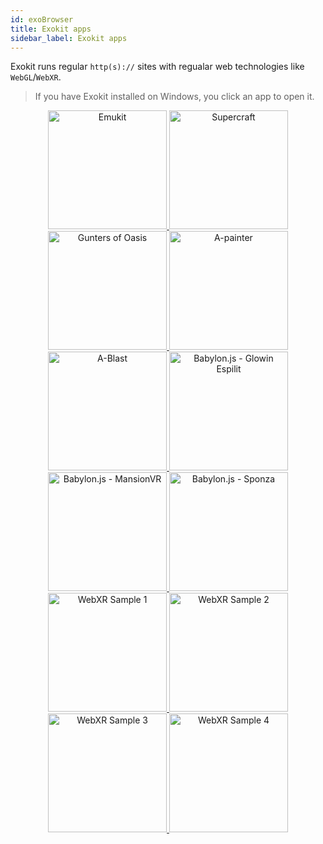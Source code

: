```yaml
---
id: exoBrowser
title: Exokit apps
sidebar_label: Exokit apps
---
```


Exokit runs regular `http(s)://` sites with regualar web technologies like `WebGL`/`WebXR`.

> If you have Exokit installed on Windows, you click an app to open it.

<p align="center">
  <a href="exokit:https://emukit.webmr.io/">
    <img src="https://cdn.rawgit.com/webmixedreality/webmr-docs/6da27ae/website/static/img/emukit.png" width=190 height=190 alt="Emukit"/>
  </a>
  <a href="exokit:https://supermedium.com/craft">
     <img src="https://cdn.rawgit.com/webmixedreality/webmr-docs/6da27ae/website/static/img/supercraft.png" width=190 height=190 alt="Supercraft"/>
  </a>
  <a href="exokit:https://supermedium.com/gunters-of-oasis">
    <img src="https://cdn.rawgit.com/webmixedreality/webmr-docs/6da27ae/website/static/img/gunters.png" width=190 height=190 alt="Gunters of Oasis"/>
   </a>
  <a href="exokit:https://aframe.io/a-painter">
    <img src="https://cdn.rawgit.com/webmixedreality/webmr-docs/6da27ae/website/static/img/a-painter.png" width=190 height=190 alt="A-painter"/>
  </a>
  <a href="exokit:https://aframe.io/a-blast">
    <img src="https://cdn.rawgit.com/webmixedreality/webmr-docs/6da27ae/website/static/img/a-blast.png" width=190 height=190 alt="A-Blast"/>
  </a>
  <a href="exokit:https://www.babylonjs.com/demos/glowingespilit/">
    <img src="https://cdn.rawgit.com/webmixedreality/webmr-docs/6da27ae/website/static/img/babylonjs1.png" width=190 height=190 alt="Babylon.js - Glowin Espilit"/>
  </a>
  <a href="exokit:https://www.babylonjs.com/demos/mansionvr/">
    <img src="https://cdn.rawgit.com/webmixedreality/webmr-docs/6da27ae/website/static/img/babylonjs2.png" width=190 height=190 alt="Babylon.js - MansionVR"/>
  </a>
  <a href="exokit:https://www.babylonjs.com/demos/sponza/">
    <img src="https://cdn.rawgit.com/webmixedreality/webmr-docs/6da27ae/website/static/img/babylonjs3.png" width=190 height=190 alt="Babylon.js - Sponza"/>
  </a>
  <a href="exokit:https://immersive-web.github.io/webxr-samples/fallback-rendering.html">
    <img src="https://cdn.rawgit.com/webmixedreality/webmr-docs/6da27ae/website/static/img/webxr-samples1.png" width=190 height=190 alt="WebXR Sample 1"/>
  </a>
  <a href="exokit:https://immersive-web.github.io/webxr-samples/input-selection.html">
    <img src="https://cdn.rawgit.com/webmixedreality/webmr-docs/6da27ae/website/static/img/webxr-samples2.png" width=190 height=190 alt="WebXR Sample 2"/>
  </a>
  <a href="exokit:https://immersive-web.github.io/webxr-samples/positional-audio.html">
    <img src="https://cdn.rawgit.com/webmixedreality/webmr-docs/6da27ae/website/static/img/webxr-samples3.png" width=190 height=190 alt="WebXR Sample 3"/>
  </a>
  <a href="exokit:https://immersive-web.github.io/webxr-samples/input-tracking.html">
    <img src="https://cdn.rawgit.com/webmixedreality/webmr-docs/6da27ae/website/static/img/webxr-samples4.png" width=190 height=190 alt="WebXR Sample 4"/>
  </a>
</p>
